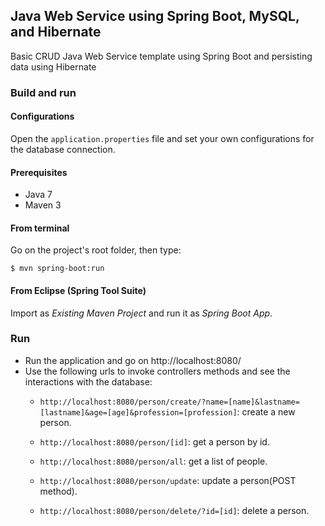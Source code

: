 
## Java Web Service using Spring Boot, MySQL, and Hibernate
Basic CRUD Java Web Service template using Spring Boot and persisting data using Hibernate

### Build and run
#### Configurations

Open the `application.properties` file and set your own configurations for the
database connection.

#### Prerequisites

- Java 7
- Maven 3

#### From terminal

Go on the project's root folder, then type:

    $ mvn spring-boot:run

#### From Eclipse (Spring Tool Suite)

Import as *Existing Maven Project* and run it as *Spring Boot App*.

### Run

- Run the application and go on http://localhost:8080/
- Use the following urls to invoke controllers methods and see the interactions
  with the database:
    * `http://localhost:8080/person/create/?name=[name]&lastname=[lastname]&age=[age]&profession=[profession]`: create a new person.
    
    * `http://localhost:8080/person/[id]`: get a person by id.
    
    * `http://localhost:8080/person/all`:  get a list of people.
    
    * `http://localhost:8080/person/update`: update a person(POST method).
    
    * `http://localhost:8080/person/delete/?id=[id]`: delete a person.
    
   
    
